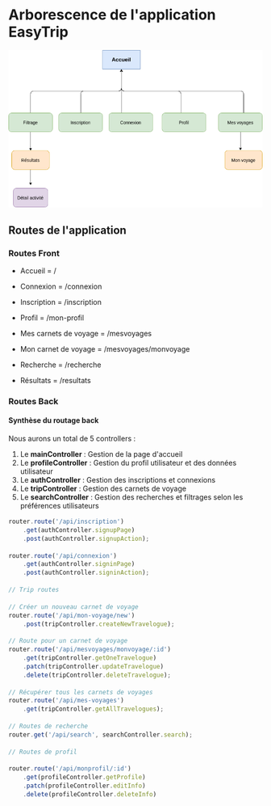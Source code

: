 # Arborescence de l'application EasyTrip

![Arborescence de l'application EasyTrip](Arbo.png)

## Routes de l'application

### Routes Front

- Accueil = /

- Connexion = /connexion

- Inscription = /inscription

- Profil = /mon-profil

- Mes carnets de voyage = /mesvoyages
  
- Mon carnet de voyage = /mesvoyages/monvoyage
  
- Recherche = /recherche
  
- Résultats = /resultats

### Routes Back

#### Synthèse du routage back

Nous aurons un total de 5 controllers :

1. Le **mainController** : Gestion de la page d'accueil
2. Le **profileController** : Gestion du profil utilisateur et des données utilisateur
3. Le **authController** : Gestion des inscriptions et connexions
4. Le **tripController** : Gestion des carnets de voyage
5. Le **searchController** : Gestion des recherches et filtrages selon les préférences utilisateurs

```javascript
router.route('/api/inscription')
    .get(authController.signupPage)
    .post(authController.signupAction);

router.route('/api/connexion')
    .get(authController.signinPage)
    .post(authController.signinAction);

// Trip routes

// Créer un nouveau carnet de voyage
router.route('/api/mon-voyage/new')
    .post(tripController.createNewTravelogue);

// Route pour un carnet de voyage
router.route('/api/mesvoyages/monvoyage/:id')
    .get(tripController.getOneTravelogue)
    .patch(tripController.updateTravelogue)
    .delete(tripController.deleteTravelogue);

// Récupérer tous les carnets de voyages
router.route('/api/mes-voyages')
    .get(tripController.getAllTravelogues);

// Routes de recherche
router.get('/api/search', searchController.search);

// Routes de profil

router.route('/api/monprofil/:id')
    .get(profileController.getProfile)
    .patch(profileController.editInfo)
    .delete(profileController.deleteInfo)
```
